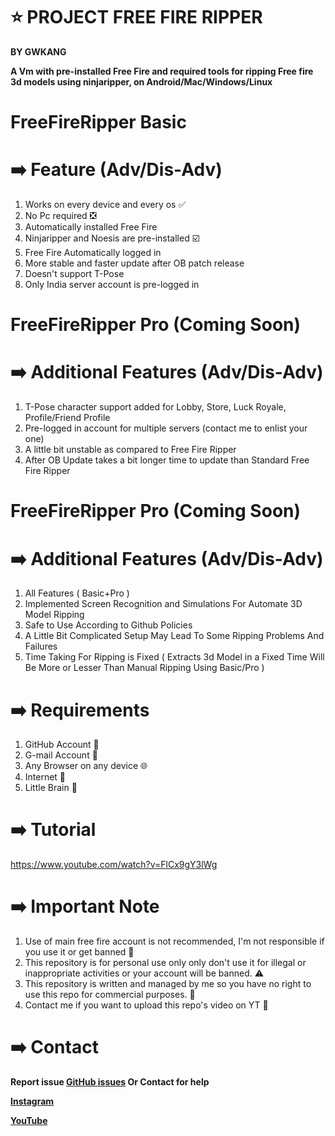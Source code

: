 # ⭐ PROJECT FREE FIRE RIPPER 
**BY GWKANG**

**A Vm with pre-installed Free Fire and required tools for ripping Free fire 3d models using ninjaripper, on Android/Mac/Windows/Linux**

# FreeFireRipper Basic
# ➡️ Feature (Adv/Dis-Adv)
1. Works on every device and every os ✅
2. No Pc required ❎
3. Automatically installed Free Fire
4. Ninjaripper and Noesis are pre-installed ☑️
5. Free Fire Automatically logged in
6. More stable and faster update after OB patch release
7. Doesn't support T-Pose
8. Only India server account is pre-logged in 


# FreeFireRipper Pro (Coming Soon)
# ➡️ Additional Features (Adv/Dis-Adv) 
1. T-Pose character support added for Lobby, Store, Luck Royale, Profile/Friend Profile
2. Pre-logged in account for multiple servers (contact me to enlist your one)
3. A little bit unstable as compared to Free Fire Ripper
4. After OB Update takes a bit longer time to update than Standard Free Fire Ripper

# FreeFireRipper Pro (Coming Soon)
# ➡️ Additional Features (Adv/Dis-Adv)
1. All Features ( Basic+Pro )
2. Implemented Screen Recognition and Simulations For Automate 3D Model Ripping
3. Safe to Use According to Github Policies
4. A Little Bit Complicated Setup May Lead To Some Ripping Problems And Failures
5. Time Taking For Ripping is Fixed ( Extracts 3d Model in a Fixed Time Will Be More or Lesser Than Manual Ripping Using Basic/Pro )
   
# ➡️ Requirements 
1. GitHub Account 🔑
2. G-mail Account 📧
3. Any Browser on any device 🌐
4. Internet 🛜
5. Little Brain 🧠

# ➡️ Tutorial
https://www.youtube.com/watch?v=FlCx9gY3lWg

# ➡️ Important Note
1. Use of main free fire account is not recommended, I'm not responsible if you use it or get banned 🚫 
1. This repository is for personal use only only don't use it for illegal or inappropriate activities or your account will be banned. ⚠️
2. This repository is written and managed by me so you have no right to use this repo for commercial purposes. 👿
3. Contact me if you want to upload this repo's video on YT 📮

# ➡️ Contact

**Report issue [GitHub issues](https://github.com/indexkang/FreeFireRipper/issues)
Or Contact for help**

**[Instagram](https://www.instagram.com/inderx_kang)**

**[YouTube](https://youtube.com/@GW_KANG)**


